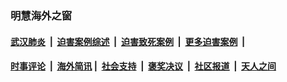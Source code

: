 
### 明慧海外之窗

####  [武汉肺炎](indexes/365.md?t=04180701) &nbsp;|&nbsp;  [迫害案例综述](indexes/328.md?t=04180701) &nbsp;|&nbsp; [迫害致死案例](indexes/277.md?t=04180701)  &nbsp;|&nbsp; [更多迫害案例](indexes/81.md?t=04180701)  &nbsp;|&nbsp; 
####  [时事评论](indexes/19.md?t=04180701) &nbsp;|&nbsp; [海外简讯](indexes/245.md?t=04180701)&nbsp;|&nbsp;  [社会支持](indexes/140.md?t=04180701) &nbsp;|&nbsp; [褒奖决议](indexes/282.md?t=04180701) &nbsp;|&nbsp; [社区报道](indexes/91.md?t=04180701)  &nbsp;|&nbsp; [天人之间](indexes/78.md?t=04180701) 

